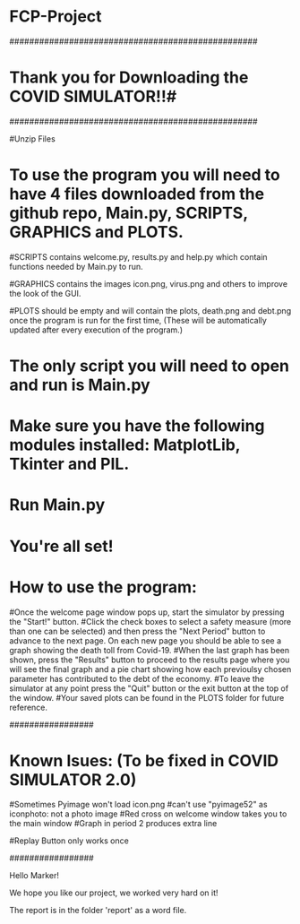 # FCP-Project

##################################################
# Thank you for Downloading the COVID SIMULATOR!!#
##################################################

#Unzip Files

# To use the program you will need to have 4 files downloaded from the github repo, Main.py, SCRIPTS, GRAPHICS and PLOTS.

#SCRIPTS contains welcome.py, results.py and help.py which contain functions needed by Main.py to run.

#GRAPHICS contains the images icon.png, virus.png and others to improve the look of the GUI.

#PLOTS should be empty and will contain the plots, death.png and debt.png once the program is run for the first time, (These will be automatically updated after every execution of the program.)

# The only script you will need to open and run is Main.py

# Make sure you have the following modules installed: MatplotLib, Tkinter and PIL.

# Run Main.py

# You're all set!

# How to use the program:
#Once the welcome page window pops up, start the simulator by pressing the "Start!" button. 
#Click the check boxes to select a safety measure (more than one can be selected) and then press the "Next Period" button to advance to the next page. On each new page you should be able to see a graph showing the death toll from Covid-19.
#When the last graph has been shown, press the "Results" button to proceed to the results page where you will see the final graph and a pie chart showing how each previoulsy chosen parameter has contributed to the debt of the economy. 
#To leave the simulator at any point press the "Quit" button or the exit button at the top of the window.
#Your saved plots can be found in the PLOTS folder for future reference.


#################

# Known Isues: (To be fixed in COVID SIMULATOR 2.0)
#Sometimes Pyimage won't load icon.png
#can't use "pyimage52" as iconphoto: not a photo image
#Red cross on welcome window takes you to the main window 
#Graph in period 2 produces extra line

#Replay Button only works once

#################

Hello Marker!

We hope you like our project, we worked very hard on it!

The report is in the folder 'report' as a word file.